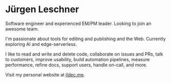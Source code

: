 # Jürgen Leschner

Software engineer and experienced EM/PM leader. Looking to join an awesome team.

I'm passionate about tools for editing and publishing and the Web. Currently exploring AI and edge-serverless.

I like to read and write and delete code, collaborate on issues and PRs, talk to customers, improve usability, build automation pipelines, measure performance, refine docs, support users, handle on-call, and more.

Visit my personal website at [jldec.me](https://jldec.me).

